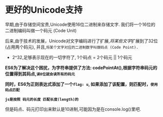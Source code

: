 # 更好的Unicode支持

早期,由于存储空间宝贵,Unicode使用16位二进制来存储文字. 我们将一个16位的二进制编码叫做一个码元 (Code Unit)

后来,由于技术的发展，Unicode对文字编码进行了扩展,*将某些文字*扩展到了32位(占用两个码元), 并且,`将某个文字对应的二进制数字叫做码点 (Code Point). `

- 2^32,足够表示现在的一切字符了, 1个码点 = 2个码元 || 1个码元

**ES6为了解决这个困扰，为字符串提供了方法: codePointAt(),根据字符串码元的位置得到其码点,`读0位就会读所有的码元`**

**同时，ES6为正则表达式添加了一个`flag: u`, 如果添加了该配置，则匹配时，`使用码点匹配`**

**`js是按照 码元的长度 匹配长度(length)的`**

但是码点、码元打印出来默认是10进制,可能因为是在console.log()里吧.